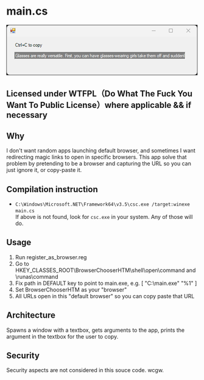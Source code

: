 # main.cs

![Screenshot](screenshot.png)

## Licensed under WTFPL（Do What The Fuck You Want To Public License）where applicable && if necessary

## Why
I don't want random apps launching default browser, and sometimes I want redirecting magic links to open in specific browsers.
This app solve that problem by pretending to be a browser and capturing the URL so you can just ignore it, or copy-paste it.

## Compilation instruction
- `C:\Windows\Microsoft.NET\Framework64\v3.5\csc.exe /target:winexe main.cs`  
If above is not found, look for `csc.exe` in your system. Any of those will do.

## Usage
1. Run register_as_browser.reg 
1. Go to HKEY_CLASSES_ROOT\BrowserChooserHTM\shell\open\command and \runas\command
1. Fix path in DEFAULT key to point to main.exe, e.g. [ "C:\main.exe" "%1" ]
1. Set BrowserChooserHTM as your "browser"
1. All URLs open in this "default browser" so you can copy paste that URL

## Architecture
Spawns a window with a textbox, gets arguments to the app, prints the argument in the textbox for the user to copy.

## Security
Security aspects are not considered in this souce code. wcgw. 
